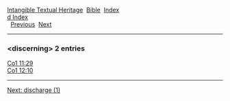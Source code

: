 [Intangible Textual Heritage](../../index)  [Bible](../index) 
[Index](index)   
[d Index](_d_)  
  [Previous](c03186)  [Next](c03188) 

------------------------------------------------------------------------

### &lt;discerning&gt; 2 entries

[Co1 11:29](../kjv/co1011.htm#029)  
[Co1 12:10](../kjv/co1012.htm#010)  

------------------------------------------------------------------------

[Next: discharge (1)](c03188)
